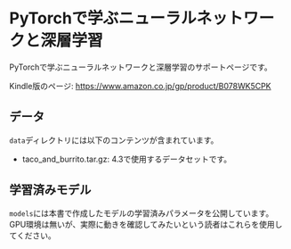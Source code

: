 # PyTorchで学ぶニューラルネットワークと深層学習

PyTorchで学ぶニューラルネットワークと深層学習のサポートページです。

Kindle版のページ: https://www.amazon.co.jp/gp/product/B078WK5CPK

## データ

`data`ディレクトリには以下のコンテンツが含まれています。

- taco_and_burrito.tar.gz: 4.3で使用するデータセットです。

## 学習済みモデル

`models`には本書で作成したモデルの学習済みパラメータを公開しています。
GPU環境は無いが、実際に動きを確認してみたいという読者はこれらを使用してください。

